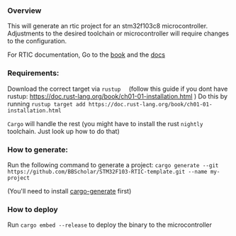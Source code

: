 ### Overview
This will generate an rtic project for an stm32f103c8 microcontroller. Adjustments to the desired toolchain or microcontroller will require changes to the configuration.

For RTIC documentation, Go to the [book](https://rtic.rs/0.5/book/en/) and the [docs](https://docs.rs/cortex-m-rtic/0.5.5/rtic/)

### Requirements:

Download the correct target via `rustup  ` (follow this guide if you dont have rustup: https://doc.rust-lang.org/book/ch01-01-installation.html )
Do this by running `rustup target add https://doc.rust-lang.org/book/ch01-01-installation.html` 

`Cargo` will handle the rest (you might have to install the rust `nightly` toolchain. Just look up how to do that)

### How to generate:
Run the following command to generate a project:
`cargo generate --git https://github.com/BBScholar/STM32F103-RTIC-template.git --name my-project`

(You'll need to install [cargo-generate](https://github.com/ashleygwilliams/cargo-generate) first)

### How to deploy
Run `cargo embed --release` to deploy the binary to the microcontroller
